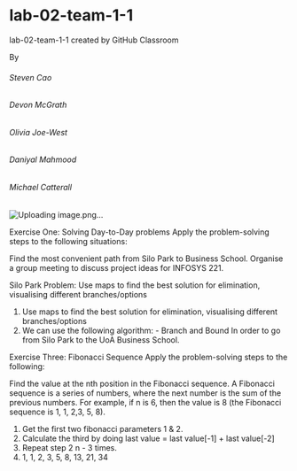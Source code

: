 # lab-02-team-1-1
lab-02-team-1-1 created by GitHub Classroom

By

###### Steven Cao
###### Devon McGrath
###### Olivia Joe-West
###### Daniyal Mahmood
###### Michael Catterall

![Uploading image.png…]()

Exercise One: Solving Day-to-Day problems
Apply the problem-solving steps to the following situations:

Find the most convenient path from Silo Park to Business School.
Organise a group meeting to discuss project ideas for INFOSYS 221.

Silo Park Problem: Use maps to find the best solution for elimination, visualising different branches/options

1. Use maps to find the best solution for elimination, visualising different branches/options
2. We can use the following algorithm: - Branch and Bound In order to go from Silo Park to the UoA Business School.




Exercise Three: Fibonacci Sequence
Apply the problem-solving steps to the following:

Find the value at the nth position in the Fibonacci sequence. A Fibonacci sequence is a series of numbers, where the next number is the sum of the previous numbers. For example, if n is 6, then the value is 8 (the Fibonacci sequence is 1, 1, 2,3, 5, 8).


1. Get the first two fibonacci parameters 1 & 2. 
2. Calculate the third by doing last value = last value[-1] + last value[-2]
3. Repeat step 2 n - 3 times.
4. 1, 1, 2, 3, 5, 8, 13, 21, 34
